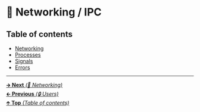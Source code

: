 # 📡 Networking / IPC

## Table of contents

- [Networking](networking.md)
- [Processes](processes.md)
- [Signals](signals.md)
- [Errors](errors.md)

<hr>

[🡲 **Next** _(📡 Networking)_](networking.md)<br>
[🡰 **Previous** _(🔒 Users)_](../security/users.md)<br>
[🡱 **Top** _(Table of contents)_](../../README.md#table-of-contents)<br>
